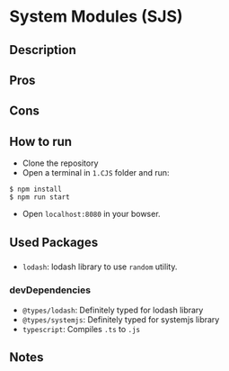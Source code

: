 # System Modules (SJS)

## Description

## Pros

## Cons

## How to run

- Clone the repository
- Open a terminal in `1.CJS` folder and run:

```
$ npm install
$ npm run start
```

- Open `localhost:8080` in your bowser.

## Used Packages

###

- `lodash`: lodash library to use `random` utility.

### devDependencies

- `@types/lodash`: Definitely typed for lodash library
- `@types/systemjs`: Definitely typed for systemjs library
- `typescript`: Compiles `.ts` to `.js`

## Notes
